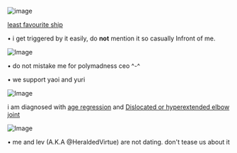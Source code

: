 ![image](https://github.com/user-attachments/assets/552cbbba-283a-4116-a8b5-99dcce55a062)





[least favourite ship](https://shipping.fandom.com/wiki/IChance)





• i get triggered by it easily, do __not__ mention it so casually Infront of me.




![Image](https://github.com/user-attachments/assets/c8b682ca-cbb1-495b-a3c4-a3fc55b2dd42)



• do not mistake me for polymadness ceo ^-^




• we support yaoi and yuri



![Image](https://github.com/user-attachments/assets/c8b682ca-cbb1-495b-a3c4-a3fc55b2dd42)




i am diagnosed with [age regression](https://en.m.wikipedia.org/wiki/Age_regression_in_therapy) and [Dislocated or hyperextended elbow joint](https://en.m.wikipedia.org/wiki/Dislocated_shoulder)










![Image](https://github.com/user-attachments/assets/c8b682ca-cbb1-495b-a3c4-a3fc55b2dd42)









• me and lev (A.K.A @HeraldedVirtue) are not dating. don't tease us about it














	
